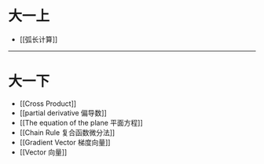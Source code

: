# 大一上
- [[弧长计算]]
___
# 大一下
- [[Cross Product]]
- [[partial derivative 偏导数]]
- [[The equation of the plane 平面方程]]
- [[Chain Rule 复合函数微分法]]
- [[Gradient Vector 梯度向量]]
- [[Vector 向量]]
